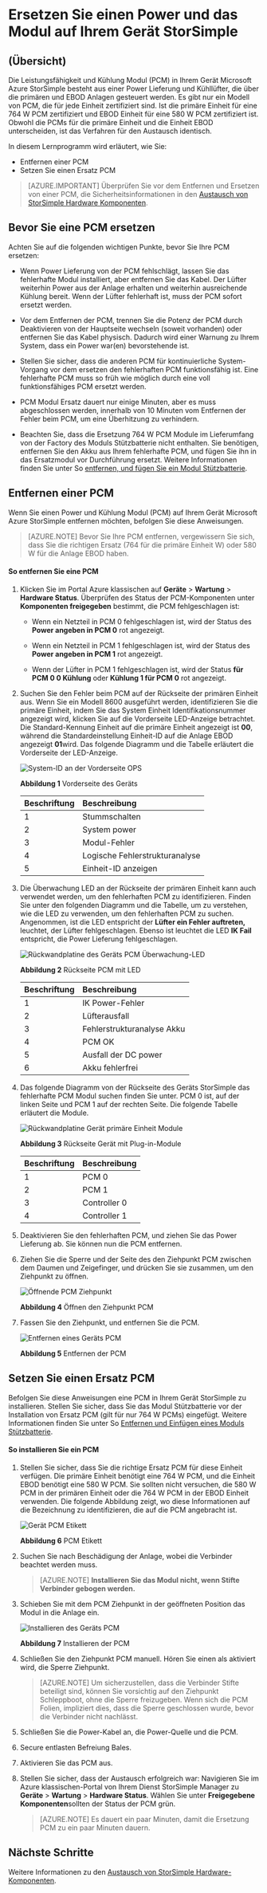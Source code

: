 <properties 
   pageTitle="Ersetzen einer PCM auf Ihrem Gerät StorSimple | Microsoft Azure"
   description="Erläutert, wie Sie entfernen, und ersetzen die Leistungsfähigkeit und Kühlung Modul (PCM) auf Ihrem Gerät StorSimple"
   services="storsimple"
   documentationCenter=""
   authors="alkohli"
   manager="carmonm"
   editor="" />
<tags 
   ms.service="storsimple"
   ms.devlang="NA"
   ms.topic="article"
   ms.tgt_pltfrm="NA"
   ms.workload="TBD"
   ms.date="08/18/2016"
   ms.author="alkohli" />

# <a name="replace-a-power-and-cooling-module-on-your-storsimple-device"></a>Ersetzen Sie einen Power und das Modul auf Ihrem Gerät StorSimple

## <a name="overview"></a>(Übersicht)

Die Leistungsfähigkeit und Kühlung Modul (PCM) in Ihrem Gerät Microsoft Azure StorSimple besteht aus einer Power Lieferung und Kühllüfter, die über die primären und EBOD Anlagen gesteuert werden. Es gibt nur ein Modell von PCM, die für jede Einheit zertifiziert sind. Ist die primäre Einheit für eine 764 W PCM zertifiziert und EBOD Einheit für eine 580 W PCM zertifiziert ist. Obwohl die PCMs für die primäre Einheit und die Einheit EBOD unterscheiden, ist das Verfahren für den Austausch identisch.

In diesem Lernprogramm wird erläutert, wie Sie:

- Entfernen einer PCM
- Setzen Sie einen Ersatz PCM

>[AZURE.IMPORTANT] Überprüfen Sie vor dem Entfernen und Ersetzen von einer PCM, die Sicherheitsinformationen in den [Austausch von StorSimple Hardware Komponenten](storsimple-hardware-component-replacement.md).

## <a name="before-you-replace-a-pcm"></a>Bevor Sie eine PCM ersetzen

Achten Sie auf die folgenden wichtigen Punkte, bevor Sie Ihre PCM ersetzen:

- Wenn Power Lieferung von der PCM fehlschlägt, lassen Sie das fehlerhafte Modul installiert, aber entfernen Sie das Kabel. Der Lüfter weiterhin Power aus der Anlage erhalten und weiterhin ausreichende Kühlung bereit. Wenn der Lüfter fehlerhaft ist, muss der PCM sofort ersetzt werden.

- Vor dem Entfernen der PCM, trennen Sie die Potenz der PCM durch Deaktivieren von der Hauptseite wechseln (soweit vorhanden) oder entfernen Sie das Kabel physisch. Dadurch wird einer Warnung zu Ihrem System, dass ein Power war(en) bevorstehende ist.

- Stellen Sie sicher, dass die anderen PCM für kontinuierliche System-Vorgang vor dem ersetzen den fehlerhaften PCM funktionsfähig ist. Eine fehlerhafte PCM muss so früh wie möglich durch eine voll funktionsfähiges PCM ersetzt werden.

- PCM Modul Ersatz dauert nur einige Minuten, aber es muss abgeschlossen werden, innerhalb von 10 Minuten vom Entfernen der Fehler beim PCM, um eine Überhitzung zu verhindern.

- Beachten Sie, dass die Ersetzung 764 W PCM Module im Lieferumfang von der Factory des Moduls Stützbatterie nicht enthalten. Sie benötigen, entfernen Sie den Akku aus Ihrem fehlerhafte PCM, und fügen Sie ihn in das Ersatzmodul vor Durchführung ersetzt. Weitere Informationen finden Sie unter So [entfernen, und fügen Sie ein Modul Stützbatterie](storsimple-battery-replacement.md).


## <a name="remove-a-pcm"></a>Entfernen einer PCM

Wenn Sie einen Power und Kühlung Modul (PCM) auf Ihrem Gerät Microsoft Azure StorSimple entfernen möchten, befolgen Sie diese Anweisungen.

>[AZURE.NOTE] Bevor Sie Ihre PCM entfernen, vergewissern Sie sich, dass Sie die richtigen Ersatz (764 für die primäre Einheit W) oder 580 W für die Anlage EBOD haben.

#### <a name="to-remove-a-pcm"></a>So entfernen Sie eine PCM

1. Klicken Sie im Portal Azure klassischen auf **Geräte** > **Wartung** > **Hardware Status**. Überprüfen des Status der PCM-Komponenten unter **Komponenten freigegeben** bestimmt, die PCM fehlgeschlagen ist:

     - Wenn ein Netzteil in PCM 0 fehlgeschlagen ist, wird der Status des **Power angeben in PCM 0** rot angezeigt.

     - Wenn ein Netzteil in PCM 1 fehlgeschlagen ist, wird der Status des **Power angeben in PCM 1** rot angezeigt.

     - Wenn der Lüfter in PCM 1 fehlgeschlagen ist, wird der Status **für PCM 0 0 Kühlung** oder **Kühlung 1 für PCM 0** rot angezeigt.

2. Suchen Sie den Fehler beim PCM auf der Rückseite der primären Einheit aus. Wenn Sie ein Modell 8600 ausgeführt werden, identifizieren Sie die primäre Einheit, indem Sie das System Einheit Identifikationsnummer angezeigt wird, klicken Sie auf die Vorderseite LED-Anzeige betrachtet. Die Standard-Kennung Einheit auf die primäre Einheit angezeigt ist **00**, während die Standardeinstellung Einheit-ID auf die Anlage EBOD angezeigt **01**wird. Das folgende Diagramm und die Tabelle erläutert die Vorderseite der LED-Anzeige.

    ![System-ID an der Vorderseite OPS](./media/storsimple-power-cooling-module-replacement/IC740991.png)

     **Abbildung 1** Vorderseite des Geräts  

  	|Beschriftung|Beschreibung|
  	|:---|:-----------|
  	|1|Stummschalten|
  	|2|System power|
  	|3|Modul-Fehler|
  	|4|Logische Fehlerstrukturanalyse|
  	|5|Einheit-ID anzeigen|

3. Die Überwachung LED an der Rückseite der primären Einheit kann auch verwendet werden, um den fehlerhaften PCM zu identifizieren. Finden Sie unter den folgenden Diagramm und die Tabelle, um zu verstehen, wie die LED zu verwenden, um den fehlerhaften PCM zu suchen. Angenommen, ist die LED entspricht der **Lüfter ein Fehler auftreten,** leuchtet, der Lüfter fehlgeschlagen. Ebenso ist leuchtet die LED **IK Fail** entspricht, die Power Lieferung fehlgeschlagen. 

    ![Rückwandplatine des Geräts PCM Überwachung-LED](./media/storsimple-power-cooling-module-replacement/IC740992.png)

     **Abbildung 2** Rückseite PCM mit LED

  	|Beschriftung|Beschreibung|
  	|:---|:-----------|
  	|1|IK Power-Fehler|
  	|2|Lüfterausfall|
  	|3|Fehlerstrukturanalyse Akku|
  	|4|PCM OK|
  	|5|Ausfall der DC power|
  	|6|Akku fehlerfrei|

4. Das folgende Diagramm von der Rückseite des Geräts StorSimple das fehlerhafte PCM Modul suchen finden Sie unter. PCM 0 ist, auf der linken Seite und PCM 1 auf der rechten Seite. Die folgende Tabelle erläutert die Module.

     ![Rückwandplatine Gerät primäre Einheit Module](./media/storsimple-power-cooling-module-replacement/IC740994.png)

     **Abbildung 3** Rückseite Gerät mit Plug-in-Module 

  	|Beschriftung|Beschreibung|
  	|:---|:-----------|
  	|1|PCM 0|
  	|2|PCM 1|
  	|3|Controller 0|
  	|4|Controller 1|

5. Deaktivieren Sie den fehlerhaften PCM, und ziehen Sie das Power Lieferung ab. Sie können nun die PCM entfernen.

6. Ziehen Sie die Sperre und der Seite des den Ziehpunkt PCM zwischen dem Daumen und Zeigefinger, und drücken Sie sie zusammen, um den Ziehpunkt zu öffnen.

    ![Öffnende PCM Ziehpunkt](./media/storsimple-power-cooling-module-replacement/IC740995.png)

    **Abbildung 4** Öffnen den Ziehpunkt PCM

7. Fassen Sie den Ziehpunkt, und entfernen Sie die PCM.

    ![Entfernen eines Geräts PCM](./media/storsimple-power-cooling-module-replacement/IC740996.png)

    **Abbildung 5** Entfernen der PCM

## <a name="install-a-replacement-pcm"></a>Setzen Sie einen Ersatz PCM

Befolgen Sie diese Anweisungen eine PCM in Ihrem Gerät StorSimple zu installieren. Stellen Sie sicher, dass Sie das Modul Stützbatterie vor der Installation von Ersatz PCM (gilt für nur 764 W PCMs) eingefügt. Weitere Informationen finden Sie unter So [Entfernen und Einfügen eines Moduls Stützbatterie](storsimple-battery-replacement.md).

#### <a name="to-install-a-pcm"></a>So installieren Sie ein PCM

1. Stellen Sie sicher, dass Sie die richtige Ersatz PCM für diese Einheit verfügen. Die primäre Einheit benötigt eine 764 W PCM, und die Einheit EBOD benötigt eine 580 W PCM. Sie sollten nicht versuchen, die 580 W PCM in der primären Einheit oder die 764 W PCM in der EBOD Einheit verwenden. Die folgende Abbildung zeigt, wo diese Informationen auf die Bezeichnung zu identifizieren, die auf die PCM angebracht ist.

    ![Gerät PCM Etikett](./media/storsimple-power-cooling-module-replacement/IC740973.png)

    **Abbildung 6** PCM Etikett

2. Suchen Sie nach Beschädigung der Anlage, wobei die Verbinder beachtet werden muss. 
                                        
    >[AZURE.NOTE] **Installieren Sie das Modul nicht, wenn Stifte Verbinder gebogen werden.**

3. Schieben Sie mit dem PCM Ziehpunkt in der geöffneten Position das Modul in die Anlage ein.

    ![Installieren des Geräts PCM](./media/storsimple-power-cooling-module-replacement/IC740975.png)

    **Abbildung 7** Installieren der PCM

4. Schließen Sie den Ziehpunkt PCM manuell. Hören Sie einen als aktiviert wird, die Sperre Ziehpunkt. 
                                        
    >[AZURE.NOTE] Um sicherzustellen, dass die Verbinder Stifte beteiligt sind, können Sie vorsichtig auf den Ziehpunkt Schleppboot, ohne die Sperre freizugeben. Wenn sich die PCM Folien, impliziert dies, dass die Sperre geschlossen wurde, bevor die Verbinder nicht nachlässt.

5. Schließen Sie die Power-Kabel an, die Power-Quelle und die PCM.

6. Secure entlasten Befreiung Bales. 

7. Aktivieren Sie das PCM aus.

8. Stellen Sie sicher, dass der Austausch erfolgreich war: Navigieren Sie im Azure klassischen-Portal von Ihrem Dienst StorSimple Manager zu **Geräte** > **Wartung** > **Hardware Status**. Wählen Sie unter **Freigegebene Komponenten**sollten der Status der PCM grün. 
                                        
    >[AZURE.NOTE] Es dauert ein paar Minuten, damit die Ersetzung PCM zu ein paar Minuten dauern.

## <a name="next-steps"></a>Nächste Schritte

Weitere Informationen zu den [Austausch von StorSimple Hardware-Komponenten](storsimple-hardware-component-replacement.md).
